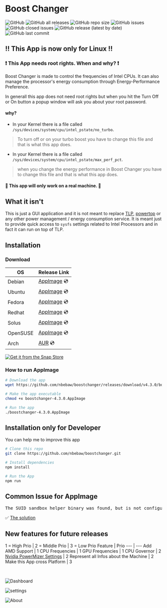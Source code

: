 # Boost Changer

![GitHub](https://img.shields.io/github/license/nbebaw/boostchanger) ![GitHub all releases](https://img.shields.io/github/downloads/nbebaw/boostchanger/total) ![GitHub repo size](https://img.shields.io/github/repo-size/nbebaw/boostchanger) ![GitHub issues](https://img.shields.io/github/issues/nbebaw/boostchanger) ![GitHub closed issues](https://img.shields.io/github/issues-closed/nbebaw/boostchanger) ![GitHub release (latest by date)](https://img.shields.io/github/v/release/nbebaw/boostchanger) ![GitHub last commit](https://img.shields.io/github/last-commit/nbebaw/boostchanger)

## :bangbang: This App is now only for Linux :bangbang:

### :heavy_exclamation_mark: This App needs root rights. When and why? :heavy_exclamation_mark:

Boost Changer is made to control the frequencies of Intel CPUs. It can also manage the processor's energy consumption through Energy-Performance Preference.

In generall this app does not need root rights but when you hit the Turn Off or On button a popup window will ask you about your root password.

#### why?

- In your Kernel there is a file called <code>/sys/devices/system/cpu/intel_pstate/no_turbo</code>.
> To turn off or on your turbo boost you have to change this file and that is what this app does.<br>

- In your Kernel there is a file called <code>/sys/devices/system/cpu/intel_pstate/max_perf_pct</code>.
> when you change the energy performance in Boost Changer you have to change this file and that is what this app does.

#### :pushpin: This app will only work on a real machine. :pushpin:

## What it isn't
This is just a GUI application and it is not meant to replace 
[TLP](https://linrunner.de/en/tlp/tlp.html), [powertop](https://01.org/powertop) or 
any other power management / energy consumption service. It is meant just to 
provide quick access to ``sysfs`` settings related to Intel Processors and 
in fact it can run on top of TLP.

## Installation
### Download
  
  OS| Release Link |
--- | --- |
Debian | [AppImage](https://github.com/nbebaw/boostchanger/releases/download/v4.3.0/boostchanger-4.3.0.AppImage) :cd: | 
Ubuntu | [AppImage](https://github.com/nbebaw/boostchanger/releases/download/v4.3.0/boostchanger-4.3.0.AppImage) :cd: | 
Fedora | [AppImage](https://github.com/nbebaw/boostchanger/releases/download/v4.3.0/boostchanger-4.3.0.AppImage) :cd: | 
Redhat | [AppImage](https://github.com/nbebaw/boostchanger/releases/download/v4.3.0/boostchanger-4.3.0.AppImage) :cd: | 
Solus | [AppImage](https://github.com/nbebaw/boostchanger/releases/download/v4.3.0/boostchanger-4.3.0.AppImage) :cd: | 
OpenSUSE | [AppImage](https://github.com/nbebaw/boostchanger/releases/download/v4.3.0/boostchanger-4.3.0.AppImage) :cd: | 
Arch | [AUR](https://aur.archlinux.org/packages/boostchanger-git) :cd: | 

[![Get it from the Snap Store](https://snapcraft.io/static/images/badges/en/snap-store-black.svg)](https://snapcraft.io/boostchanger)
### How to run AppImage
```bash
# Download the app
wget https://github.com/nbebaw/boostchanger/releases/download/v4.3.0/boostchanger-4.3.0.AppImage

# Make the app executable 
chmod +x boostchanger-4.3.0.AppImage

# Run the app
./boostchanger-4.3.0.AppImage
```
## Installation only for Developer
You can help me to improve this app

```bash
# Clone this repo
git clone https://github.com/nbebaw/boostchanger.git

# Install dependencies
npm install

# Run the App
npm run
```

## Common Issue for AppImage
<pre>The SUID sandbox helper binary was found, but is not configured correctly. Rather than run without sandboxing ...</pre>
:white_check_mark: [The solution](https://github.com/nbebaw/boostchanger/issues/1)

## New features for future releases
1 = High Prio |  2 = Middle Prio |  3 = Low Prio
Feature | Prio
--- | ---
Add AMD Support | 1
CPU Frequencies | 1
GPU Frequencies | 1
CPU Governor | 2
[Nvidia PowerMizer Settings](https://www.nvidia.com/en-us/drivers/feature-powermizer/) | 2
Represent all Infos about the Machine | 2
Make this App cross Platform | 3


<br>

![Dashboard](https://user-images.githubusercontent.com/57049550/105500022-9483ab80-5cc2-11eb-88e1-260d326c0ba0.png)

![settings](https://user-images.githubusercontent.com/57049550/105500026-95b4d880-5cc2-11eb-96f9-0ab83e7ed054.png)

![About](https://user-images.githubusercontent.com/57049550/105500025-95b4d880-5cc2-11eb-9940-7f97a9344080.png)
